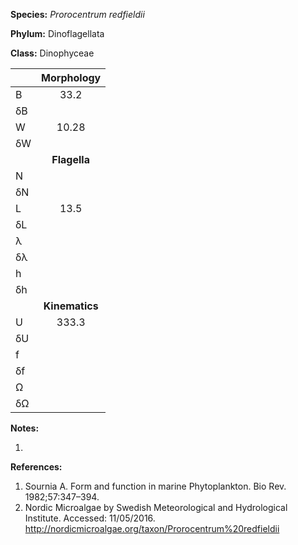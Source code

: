**Species:** *Prorocentrum redfieldii*

**Phylum:** Dinoflagellata

**Class:** Dinophyceae

|    | **Morphology** |
|:-- | :------------: |
| B  | 33.2 |
| δB |  |
| W  | 10.28 |
| δW |  |
|    | **Flagella** |
| N  |  |
| δN |  |
| L  | 13.5 |
| δL |  |
| λ  |  |
| δλ |  |
| h  |  |
| δh |  |
|    | **Kinematics** |
| U  | 333.3 |
| δU |  |
| f  |  |
| δf |  |
| Ω  |  |
| δΩ |  |

**Notes:**

1.

**References:**

1. Sournia A.  Form and function in marine Phytoplankton.  Bio Rev. 1982;57:347–394.
1. Nordic Microalgae by Swedish Meteorological and Hydrological Institute. Accessed: 11/05/2016. http://nordicmicroalgae.org/taxon/Prorocentrum%20redfieldii
